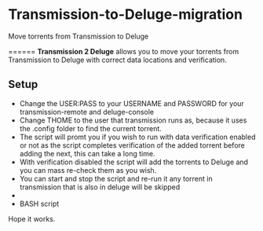 # Transmission-to-Deluge-migration
Move torrents from Transmission to Deluge

======
**Transmission 2 Deluge** allows you to move your torrents from Transmission to Deluge with correct data locations and verification.

## Setup

* Change the USER:PASS to your USERNAME and PASSWORD for your transmission-remote and deluge-console
* Change THOME to the user that transmission runs as, because it uses the .config folder to find the current torrent.
* The script will promt you if you wish to run with data verification enabled or not as the script completes verification of the added torrent before adding the next, this can take a long time.
* With verification disabled the script will add the torrents to Deluge and you can mass re-check them as you wish.
* You can start and stop the script and re-run it any torrent in transmission that is also in deluge will be skipped
* 
* BASH script

Hope it works.
